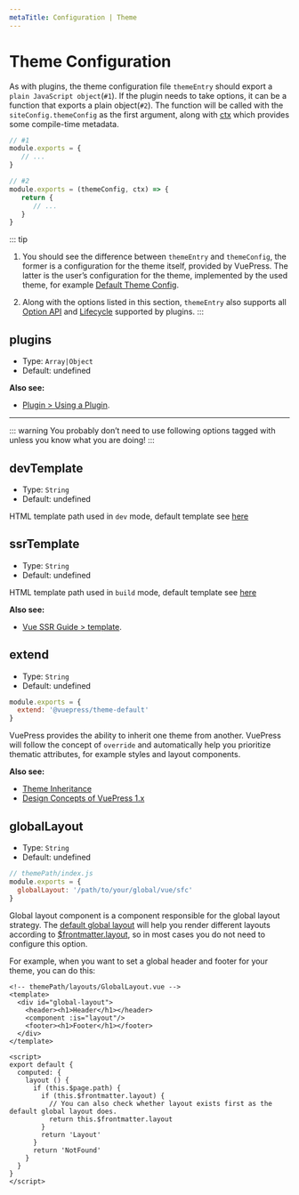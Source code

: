 ```yaml
---
metaTitle: Configuration | Theme
---
```


# Theme Configuration

As with plugins, the theme configuration file `themeEntry` should export a `plain JavaScript object`(`#1`). If the plugin needs to take options, it can be a function that exports a plain object(`#2`). The function will be called with the `siteConfig.themeConfig` as the first argument, along with [ctx](../plugin/context-api.md) which provides some compile-time metadata.

``` js
// #1
module.exports = {
   // ...
}
```

``` js
// #2
module.exports = (themeConfig, ctx) => {
   return {
      // ...
   }
}
```


::: tip
1. You should see the difference between `themeEntry` and `themeConfig`, the former is a configuration for the theme itself, provided by VuePress. The latter is the user’s configuration for the theme, implemented by the used theme, for example [Default Theme Config](./default-theme-config.md).

2. Along with the options listed in this section, `themeEntry` also supports all [Option API](../plugin/option-api.md) and [Lifecycle](../plugin/life-cycle.md) supported by plugins.
:::

## plugins

- Type: `Array|Object`
- Default: undefined

**Also see:**

- [Plugin > Using a Plugin](../plugin/using-a-plugin.md).

---

::: warning
You probably don’t need to use following options tagged with <Badge text="Danger Zone" vertical="middle"/> unless you know what you are doing!
:::

## devTemplate <Badge text="Danger Zone"/>

- Type: `String`
- Default: undefined

HTML template path used in `dev` mode, default template see [here](https://github.com/vuejs/vuepress/blob/master/packages/%40vuepress/core/lib/client/index.dev.html)

## ssrTemplate <Badge text="Danger Zone"/>

- Type: `String`
- Default: undefined

HTML template path used in `build` mode, default template see [here](https://github.com/vuejs/vuepress/blob/master/packages/%40vuepress/core/lib/client/index.ssr.html)

**Also see:**

- [Vue SSR Guide > template](https://ssr.vuejs.org/api/#template).

## extend <Badge text="Danger Zone"/>

- Type: `String`
- Default: undefined

```js
module.exports = {
  extend: '@vuepress/theme-default'
}
```

VuePress provides the ability to inherit one theme from another. VuePress will follow the concept of `override` and automatically help you prioritize thematic attributes, for example styles and layout components.

**Also see:**

- [Theme Inheritance](./inheritance.md)
- [Design Concepts of VuePress 1.x](../miscellaneous/design-concepts.md)

## globalLayout <Badge text="Danger Zone"/>

- Type: `String`
- Default: undefined

```js
// themePath/index.js
module.exports = {
  globalLayout: '/path/to/your/global/vue/sfc'
}
```

Global layout component is a component responsible for the global layout strategy. The [default global layout](https://github.com/vuejs/vuepress/blob/master/packages/%40vuepress/core/lib/app/components/GlobalLayout.vue) will help you render different layouts according to [$frontmatter.layout](../guide/frontmatter.md#layout), so in most cases you do not need to configure this option.

For example, when you want to set a global header and footer for your theme, you can do this:

```vue
<!-- themePath/layouts/GlobalLayout.vue -->
<template>
  <div id="global-layout">
    <header><h1>Header</h1></header>
    <component :is="layout"/>
    <footer><h1>Footer</h1></footer>
  </div>
</template>

<script>
export default {
  computed: {
    layout () {
      if (this.$page.path) {
        if (this.$frontmatter.layout) {
          // You can also check whether layout exists first as the default global layout does.
          return this.$frontmatter.layout
        }
        return 'Layout'
      }
      return 'NotFound'
    }
  }
}
</script>
```
